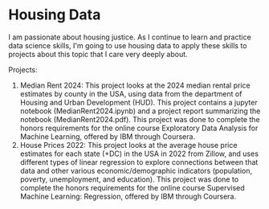 # Housing Data

I am passionate about housing justice. As I continue to learn and practice data science skills, I'm going to use housing data to apply these skills to projects about this topic that I care very deeply about. 

Projects:

1. Median Rent 2024: This project looks at the 2024 median rental price estimates by county in the USA, using data from the department of Housing and Urban Development (HUD). This project contains a jupyter notebook (MedianRent2024.ipynb) and a project report summarizing the notebook (MedianRent2024.pdf). This project was done to complete the honors requirements for the online course Exploratory Data Analysis for Machine Learning, offered by IBM through Coursera.
2. House Prices 2022: This project looks at the average house price estimates for each state (+DC) in the USA in 2022 from Zillow, and uses different types of linear regression to explore connections between that data and other various economic/demographic indicators (population, poverty, unemployment, and education). This project was done to complete the honors requirements for the online course Supervised Machine Learning: Regression, offered by IBM through Coursera.

